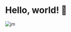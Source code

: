 # Hello, world! 👋

![jm](https://github.com/user-attachments/assets/3636b76f-5bb3-4f3f-a024-56740bd09f86)
